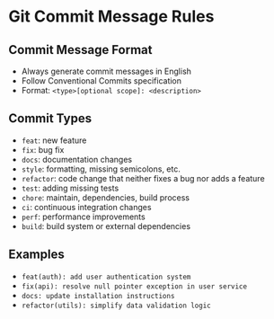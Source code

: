 # Git Commit Message Rules

## Commit Message Format
- Always generate commit messages in English
- Follow Conventional Commits specification
- Format: `<type>[optional scope]: <description>`

## Commit Types
- `feat`: new feature
- `fix`: bug fix
- `docs`: documentation changes
- `style`: formatting, missing semicolons, etc.
- `refactor`: code change that neither fixes a bug nor adds a feature
- `test`: adding missing tests
- `chore`: maintain, dependencies, build process
- `ci`: continuous integration changes
- `perf`: performance improvements
- `build`: build system or external dependencies

## Examples
- `feat(auth): add user authentication system`
- `fix(api): resolve null pointer exception in user service`
- `docs: update installation instructions`
- `refactor(utils): simplify data validation logic`
